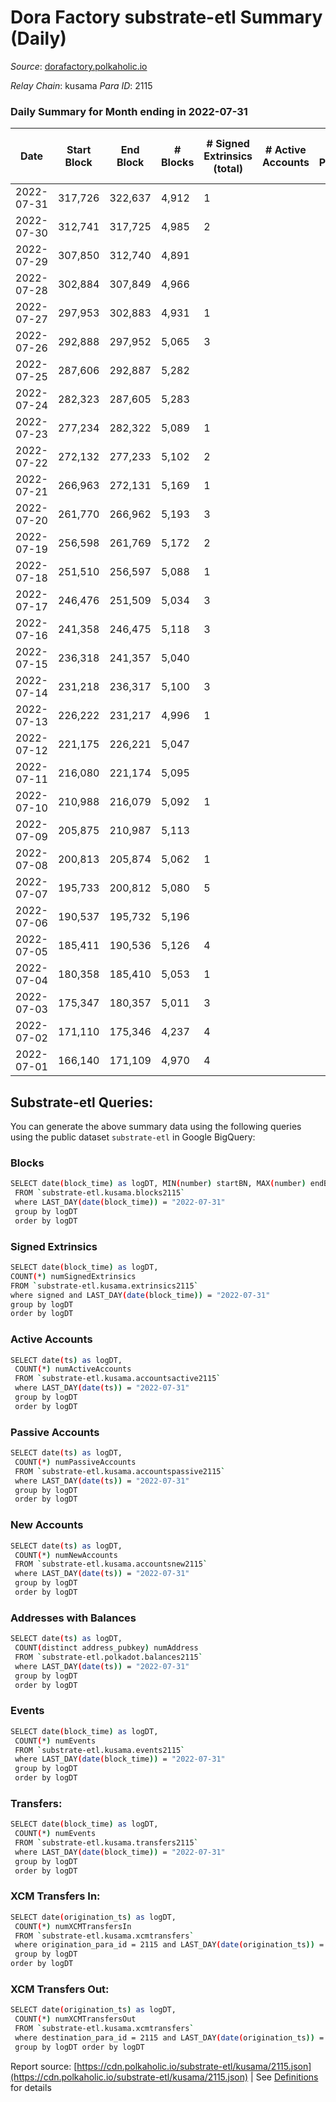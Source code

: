 # Dora Factory substrate-etl Summary (Daily)

_Source_: [dorafactory.polkaholic.io](https://dorafactory.polkaholic.io)

*Relay Chain*: kusama
*Para ID*: 2115



### Daily Summary for Month ending in 2022-07-31


| Date | Start Block | End Block | # Blocks | # Signed Extrinsics (total) | # Active Accounts | # Passive | # New | # Addresses with Balances | # Events | # Transfers | # XCM Transfers In | # XCM Transfers Out | Issues | 
| ---- | ----------- | --------- | -------- | --------------------------- | ----------------- | --------- | ----- | ------------------------- | -------- | ----------- | ------------------ | ------------------- | ------ |
| 2022-07-31 | 317,726 | 322,637 | 4,912 | 1 |  |  |  | 370 | 9,833 | 1  |   |   |  |
| 2022-07-30 | 312,741 | 317,725 | 4,985 | 2 |  |  |  | 370 | 9,985 | 2  |   |   |  |
| 2022-07-29 | 307,850 | 312,740 | 4,891 |  |  |  |  | 370 | 9,784 |   |   |   |  |
| 2022-07-28 | 302,884 | 307,849 | 4,966 |  |  |  |  | 370 | 9,935 |   |   |   |  |
| 2022-07-27 | 297,953 | 302,883 | 4,931 | 1 |  |  |  | 370 | 9,871 | 1  |   |   |  |
| 2022-07-26 | 292,888 | 297,952 | 5,065 | 3 |  |  |  | 370 | 10,151 | 3  |   |   |  |
| 2022-07-25 | 287,606 | 292,887 | 5,282 |  |  |  |  | 370 | 10,567 |   |   |   |  |
| 2022-07-24 | 282,323 | 287,605 | 5,283 |  |  |  |  | 370 | 10,569 |   |   |   |  |
| 2022-07-23 | 277,234 | 282,322 | 5,089 | 1 |  |  |  | 370 | 10,186 | 1  |   |   |  |
| 2022-07-22 | 272,132 | 277,233 | 5,102 | 2 |  |  |  | 370 | 10,219 | 2  |   |   |  |
| 2022-07-21 | 266,963 | 272,131 | 5,169 | 1 |  |  |  | 370 | 10,347 | 1  |   |   |  |
| 2022-07-20 | 261,770 | 266,962 | 5,193 | 3 |  |  |  | 370 | 10,407 | 3  |   |   |  |
| 2022-07-19 | 256,598 | 261,769 | 5,172 | 2 |  |  |  | 370 | 10,359 | 2  |   |   |  |
| 2022-07-18 | 251,510 | 256,597 | 5,088 | 1 |  |  |  | 370 | 10,185 | 1  |   |   |  |
| 2022-07-17 | 246,476 | 251,509 | 5,034 | 3 |  |  |  | 370 | 10,089 | 3  |   |   |  |
| 2022-07-16 | 241,358 | 246,475 | 5,118 | 3 |  |  |  | 370 | 10,256 | 3  |   |   |  |
| 2022-07-15 | 236,318 | 241,357 | 5,040 |  |  |  |  | 370 | 10,083 |   |   |   |  |
| 2022-07-14 | 231,218 | 236,317 | 5,100 | 3 |  |  |  | 370 | 10,221 | 3  |   |   |  |
| 2022-07-13 | 226,222 | 231,217 | 4,996 | 1 |  |  |  | 370 | 10,001 | 1  |   |   |  |
| 2022-07-12 | 221,175 | 226,221 | 5,047 |  |  |  |  | 370 | 10,097 |   |   |   |  |
| 2022-07-11 | 216,080 | 221,174 | 5,095 |  |  |  |  | 370 | 10,192 |   |   |   |  |
| 2022-07-10 | 210,988 | 216,079 | 5,092 | 1 |  |  |  | 370 | 10,193 | 1  |   |   |  |
| 2022-07-09 | 205,875 | 210,987 | 5,113 |  |  |  |  | 370 | 10,229 |   |   |   |  |
| 2022-07-08 | 200,813 | 205,874 | 5,062 | 1 |  |  |  | 370 | 10,133 | 1  |   |   |  |
| 2022-07-07 | 195,733 | 200,812 | 5,080 | 5 |  |  |  | 370 | 10,193 | 5  |   |   |  |
| 2022-07-06 | 190,537 | 195,732 | 5,196 |  |  |  |  | 370 | 10,395 |   |   |   |  |
| 2022-07-05 | 185,411 | 190,536 | 5,126 | 4 |  |  |  | 370 | 10,278 | 4  |   |   |  |
| 2022-07-04 | 180,358 | 185,410 | 5,053 | 1 |  |  |  | 370 | 10,115 | 1  |   |   |  |
| 2022-07-03 | 175,347 | 180,357 | 5,011 | 3 |  |  |  | 370 | 10,040 | 2  |   |   |  |
| 2022-07-02 | 171,110 | 175,346 | 4,237 | 4 |  |  |  | 370 | 8,500 | 4  |   |   |  |
| 2022-07-01 | 166,140 | 171,109 | 4,970 | 4 |  |  |  | 370 | 9,967 | 4  |   |   |  |

## Substrate-etl Queries:
You can generate the above summary data using the following queries using the public dataset `substrate-etl` in Google BigQuery:

### Blocks
```bash
SELECT date(block_time) as logDT, MIN(number) startBN, MAX(number) endBN, COUNT(*) numBlocks 
 FROM `substrate-etl.kusama.blocks2115`  
 where LAST_DAY(date(block_time)) = "2022-07-31" 
 group by logDT 
 order by logDT
```

### Signed Extrinsics
```bash
SELECT date(block_time) as logDT, 
COUNT(*) numSignedExtrinsics 
FROM `substrate-etl.kusama.extrinsics2115`  
where signed and LAST_DAY(date(block_time)) = "2022-07-31" 
group by logDT 
order by logDT
```

### Active Accounts
```bash
SELECT date(ts) as logDT, 
 COUNT(*) numActiveAccounts 
 FROM `substrate-etl.kusama.accountsactive2115` 
 where LAST_DAY(date(ts)) = "2022-07-31" 
 group by logDT 
 order by logDT
```

### Passive Accounts
```bash
SELECT date(ts) as logDT, 
 COUNT(*) numPassiveAccounts 
 FROM `substrate-etl.kusama.accountspassive2115` 
 where LAST_DAY(date(ts)) = "2022-07-31" 
 group by logDT 
 order by logDT
```

### New Accounts
```bash
SELECT date(ts) as logDT, 
 COUNT(*) numNewAccounts 
 FROM `substrate-etl.kusama.accountsnew2115` 
 where LAST_DAY(date(ts)) = "2022-07-31" 
 group by logDT
 order by logDT
```

### Addresses with Balances
```bash
SELECT date(ts) as logDT,
 COUNT(distinct address_pubkey) numAddress 
 FROM `substrate-etl.polkadot.balances2115` 
 where LAST_DAY(date(ts)) = "2022-07-31" 
 group by logDT 
 order by logDT
```

### Events
```bash
SELECT date(block_time) as logDT, 
 COUNT(*) numEvents 
 FROM `substrate-etl.kusama.events2115` 
 where LAST_DAY(date(block_time)) = "2022-07-31" 
 group by logDT 
 order by logDT
```

### Transfers:
```bash
SELECT date(block_time) as logDT, 
 COUNT(*) numEvents 
 FROM `substrate-etl.kusama.transfers2115` 
 where LAST_DAY(date(block_time)) = "2022-07-31" 
 group by logDT 
 order by logDT
```

### XCM Transfers In:
```bash
SELECT date(origination_ts) as logDT, 
 COUNT(*) numXCMTransfersIn 
 FROM `substrate-etl.kusama.xcmtransfers` 
 where origination_para_id = 2115 and LAST_DAY(date(origination_ts)) = "2022-07-31" 
 group by logDT 
order by logDT
```

### XCM Transfers Out:
```bash
SELECT date(origination_ts) as logDT, 
 COUNT(*) numXCMTransfersOut 
 FROM `substrate-etl.kusama.xcmtransfers` 
 where destination_para_id = 2115 and LAST_DAY(date(origination_ts)) = "2022-07-31" 
 group by logDT order by logDT
```


Report source: [https://cdn.polkaholic.io/substrate-etl/kusama/2115.json](https://cdn.polkaholic.io/substrate-etl/kusama/2115.json) | See [Definitions](/DEFINITIONS.md) for details
